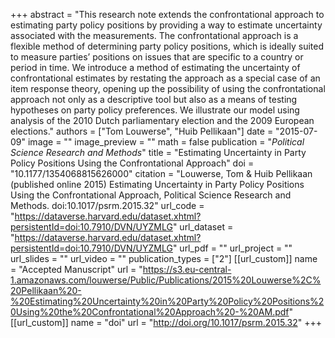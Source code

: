 +++
abstract = "This research note extends the confrontational approach to estimating party policy positions by providing a way to estimate uncertainty associated with the measurements. The confrontational approach is a flexible method of determining party policy positions, which is ideally suited to measure parties’ positions on issues that are specific to a country or period in time. We introduce a method of estimating the uncertainty of confrontational estimates by restating the approach as a special case of an item response theory, opening up the possibility of using the confrontational approach not only as a descriptive tool but also as a means of testing hypotheses on party policy preferences. We illustrate our model using analysis of the 2010 Dutch parliamentary election and the 2009 European elections."
authors = ["Tom Louwerse", "Huib Pellikaan"]
date = "2015-07-09"
image = ""
image_preview = ""
math = false
publication = "*Political Science Research and Methods*"
title = "Estimating Uncertainty in Party Policy Positions Using the Confrontational Approach"
doi = "10.1177/1354068815626000"
citation = "Louwerse, Tom & Huib Pellikaan (published online 2015) Estimating Uncertainty in Party Policy Positions Using the Confrontational Approach, Political Science Research and Methods. doi:10.1017/psrm.2015.32"
url_code = "https://dataverse.harvard.edu/dataset.xhtml?persistentId=doi:10.7910/DVN/UYZMLG"
url_dataset = "https://dataverse.harvard.edu/dataset.xhtml?persistentId=doi:10.7910/DVN/UYZMLG"
url_pdf = ""
url_project = ""
url_slides = ""
url_video = ""
publication_types = ["2"]
[[url_custom]]
  name = "Accepted Manuscript"
  url = "https://s3.eu-central-1.amazonaws.com/louwerse/Public/Publications/2015%20Louwerse%2C%20Pellikaan%20-%20Estimating%20Uncertainty%20in%20Party%20Policy%20Positions%20Using%20the%20Confrontational%20Approach%20-%20AM.pdf"
[[url_custom]]
  name = "doi"
  url = "http://doi.org/10.1017/psrm.2015.32"
+++
